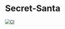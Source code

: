 # Secret-Santa
[![CI](https://github.com/nataliasiutsova/Secret-Santa/actions/workflows/blank.yml/badge.svg?branch=main&event=push)](https://github.com/nataliasiutsova/Secret-Santa/actions/workflows/blank.yml)
